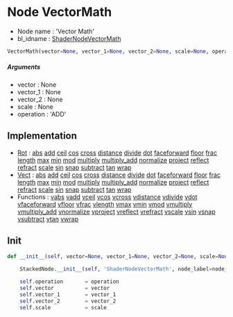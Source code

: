 # Node VectorMath

- Node name : 'Vector Math'
- bl_idname : [ShaderNodeVectorMath](https://docs.blender.org/api/current/bpy.types.{bl_idname}.html)


``` python
VectorMath(vector=None, vector_1=None, vector_2=None, scale=None, operation='ADD', node_label=None, node_color=None)
```
##### Arguments

- vector : None
- vector_1 : None
- vector_2 : None
- scale : None
- operation : 'ADD'

## Implementation

- [Rot](/docs/GeoNodes/Rot.md) : [abs](/docs/GeoNodes/Rot.md#abs) [add](/docs/GeoNodes/Rot.md#add) [ceil](/docs/GeoNodes/Rot.md#ceil) [cos](/docs/GeoNodes/Rot.md#cos) [cross](/docs/GeoNodes/Rot.md#cross) [distance](/docs/GeoNodes/Rot.md#distance) [divide](/docs/GeoNodes/Rot.md#divide) [dot](/docs/GeoNodes/Rot.md#dot) [faceforward](/docs/GeoNodes/Rot.md#faceforward) [floor](/docs/GeoNodes/Rot.md#floor) [frac](/docs/GeoNodes/Rot.md#frac) [length](/docs/GeoNodes/Rot.md#length) [max](/docs/GeoNodes/Rot.md#max) [min](/docs/GeoNodes/Rot.md#min) [mod](/docs/GeoNodes/Rot.md#mod) [multiply](/docs/GeoNodes/Rot.md#multiply) [multiply_add](/docs/GeoNodes/Rot.md#multiply_add) [normalize](/docs/GeoNodes/Rot.md#normalize) [project](/docs/GeoNodes/Rot.md#project) [reflect](/docs/GeoNodes/Rot.md#reflect) [refract](/docs/GeoNodes/Rot.md#refract) [scale](/docs/GeoNodes/Rot.md#scale) [sin](/docs/GeoNodes/Rot.md#sin) [snap](/docs/GeoNodes/Rot.md#snap) [subtract](/docs/GeoNodes/Rot.md#subtract) [tan](/docs/GeoNodes/Rot.md#tan) [wrap](/docs/GeoNodes/Rot.md#wrap)
- [Vect](/docs/GeoNodes/Vect.md) : [abs](/docs/GeoNodes/Vect.md#abs) [add](/docs/GeoNodes/Vect.md#add) [ceil](/docs/GeoNodes/Vect.md#ceil) [cos](/docs/GeoNodes/Vect.md#cos) [cross](/docs/GeoNodes/Vect.md#cross) [distance](/docs/GeoNodes/Vect.md#distance) [divide](/docs/GeoNodes/Vect.md#divide) [dot](/docs/GeoNodes/Vect.md#dot) [faceforward](/docs/GeoNodes/Vect.md#faceforward) [floor](/docs/GeoNodes/Vect.md#floor) [frac](/docs/GeoNodes/Vect.md#frac) [length](/docs/GeoNodes/Vect.md#length) [max](/docs/GeoNodes/Vect.md#max) [min](/docs/GeoNodes/Vect.md#min) [mod](/docs/GeoNodes/Vect.md#mod) [multiply](/docs/GeoNodes/Vect.md#multiply) [multiply_add](/docs/GeoNodes/Vect.md#multiply_add) [normalize](/docs/GeoNodes/Vect.md#normalize) [project](/docs/GeoNodes/Vect.md#project) [reflect](/docs/GeoNodes/Vect.md#reflect) [refract](/docs/GeoNodes/Vect.md#refract) [scale](/docs/GeoNodes/Vect.md#scale) [sin](/docs/GeoNodes/Vect.md#sin) [snap](/docs/GeoNodes/Vect.md#snap) [subtract](/docs/GeoNodes/Vect.md#subtract) [tan](/docs/GeoNodes/Vect.md#tan) [wrap](/docs/GeoNodes/Vect.md#wrap)
- Functions : [vabs](/docs/GeoNodes/GeoNodes.md#vabs) [vadd](/docs/GeoNodes/GeoNodes.md#vadd) [vceil](/docs/GeoNodes/GeoNodes.md#vceil) [vcos](/docs/GeoNodes/GeoNodes.md#vcos) [vcross](/docs/GeoNodes/GeoNodes.md#vcross) [vdistance](/docs/GeoNodes/GeoNodes.md#vdistance) [vdivide](/docs/GeoNodes/GeoNodes.md#vdivide) [vdot](/docs/GeoNodes/GeoNodes.md#vdot) [vfaceforward](/docs/GeoNodes/GeoNodes.md#vfaceforward) [vfloor](/docs/GeoNodes/GeoNodes.md#vfloor) [vfrac](/docs/GeoNodes/GeoNodes.md#vfrac) [vlength](/docs/GeoNodes/GeoNodes.md#vlength) [vmax](/docs/GeoNodes/GeoNodes.md#vmax) [vmin](/docs/GeoNodes/GeoNodes.md#vmin) [vmod](/docs/GeoNodes/GeoNodes.md#vmod) [vmultiply](/docs/GeoNodes/GeoNodes.md#vmultiply) [vmultiply_add](/docs/GeoNodes/GeoNodes.md#vmultiply_add) [vnormalize](/docs/GeoNodes/GeoNodes.md#vnormalize) [vproject](/docs/GeoNodes/GeoNodes.md#vproject) [vreflect](/docs/GeoNodes/GeoNodes.md#vreflect) [vrefract](/docs/GeoNodes/GeoNodes.md#vrefract) [vscale](/docs/GeoNodes/GeoNodes.md#vscale) [vsin](/docs/GeoNodes/GeoNodes.md#vsin) [vsnap](/docs/GeoNodes/GeoNodes.md#vsnap) [vsubtract](/docs/GeoNodes/GeoNodes.md#vsubtract) [vtan](/docs/GeoNodes/GeoNodes.md#vtan) [vwrap](/docs/GeoNodes/GeoNodes.md#vwrap)

## Init

``` python
def __init__(self, vector=None, vector_1=None, vector_2=None, scale=None, operation='ADD', node_label=None, node_color=None):

    StackedNode.__init__(self, 'ShaderNodeVectorMath', node_label=node_label, node_color=node_color)

    self.operation       = operation
    self.vector          = vector
    self.vector_1        = vector_1
    self.vector_2        = vector_2
    self.scale           = scale
```
